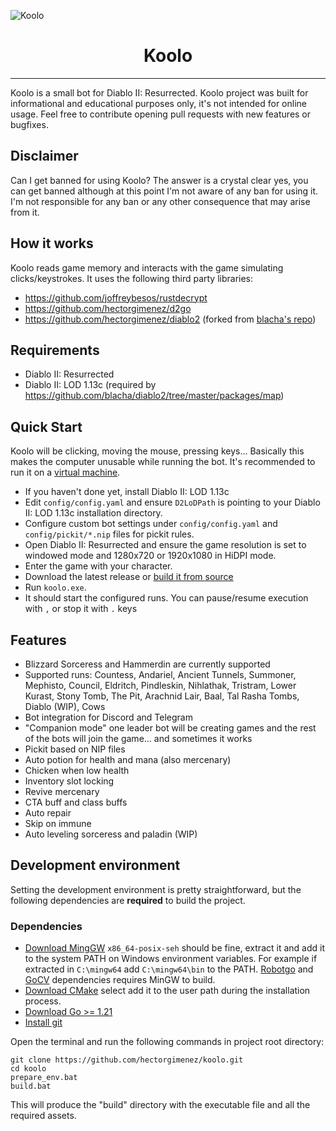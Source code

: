 ![Koolo](images/you_died.png)
<h1 align="center">Koolo</h1>

---

Koolo is a small bot for Diablo II: Resurrected. Koolo project was built for informational and educational purposes
only, it's not intended for online usage. Feel free to contribute opening pull requests with new features or bugfixes.

## Disclaimer

Can I get banned for using Koolo? The answer is a crystal clear yes, you can get banned although at this point I'm
not aware of any ban for using it. I'm not responsible for any ban or any other consequence that may arise from it.

## How it works

Koolo reads game memory and interacts with the game simulating clicks/keystrokes.
It uses the following third party libraries:

- https://github.com/joffreybesos/rustdecrypt
- https://github.com/hectorgimenez/d2go
- https://github.com/hectorgimenez/diablo2 (forked
  from [blacha's repo](https://github.com/blacha/diablo2/tree/master/packages/map))

## Requirements

- Diablo II: Resurrected
- Diablo II: LOD 1.13c (required by https://github.com/blacha/diablo2/tree/master/packages/map)

## Quick Start

Koolo will be clicking, moving the mouse, pressing keys... Basically this makes the computer unusable while running the
bot. It's recommended to run it on a [virtual machine](https://github.com/jamesstringerparsec/Easy-GPU-PV).

- If you haven't done yet, install Diablo II: LOD 1.13c
- Edit `config/config.yaml` and ensure `D2LoDPath` is pointing to your Diablo II: LOD 1.13c installation directory.
- Configure custom bot settings under `config/config.yaml` and `config/pickit/*.nip` files for pickit rules.
- Open Diablo II: Resurrected and ensure the game resolution is set to windowed mode and 1280x720 or 1920x1080 in HiDPI mode.
- Enter the game with your character.
- Download the latest release or [build it from source](#development-environment)
- Run `koolo.exe`.
- It should start the configured runs. You can pause/resume execution with ```,``` or stop it with ```.``` keys

## Features

- Blizzard Sorceress and Hammerdin are currently supported
- Supported runs: Countess, Andariel, Ancient Tunnels, Summoner, Mephisto, Council, Eldritch, Pindleskin, Nihlathak,
  Tristram, Lower Kurast, Stony Tomb, The Pit, Arachnid Lair, Baal, Tal Rasha Tombs, Diablo (WIP), Cows
- Bot integration for Discord and Telegram
- "Companion mode" one leader bot will be creating games and the rest of the bots will join the game... and sometimes it
  works
- Pickit based on NIP files
- Auto potion for health and mana (also mercenary)
- Chicken when low health
- Inventory slot locking
- Revive mercenary
- CTA buff and class buffs
- Auto repair
- Skip on immune
- Auto leveling sorceress and paladin (WIP)

## Development environment

Setting the development environment is pretty straightforward, but the following dependencies are **required** to build the project.

### Dependencies

- [Download MingGW](https://sourceforge.net/projects/mingw-w64/files/) ```x86_64-posix-seh``` should be fine, extract it
  and add it to the system PATH on Windows environment variables. For example if extracted in ```C:\mingw64``` add
  ```C:\mingw64\bin``` to the PATH. [Robotgo](https://github.com/go-vgo/robotgo) and [GoCV](https://github.com/hybridgroup/gocv#windows) dependencies requires MinGW to build.
- [Download CMake](https://cmake.org/download/) select add it to the user path during the installation process.
- [Download Go >= 1.21](https://go.dev/dl/)
- [Install git](https://gitforwindows.org/)

Open the terminal and run the following commands in project root directory:
```
git clone https://github.com/hectorgimenez/koolo.git
cd koolo
prepare_env.bat
build.bat
```

This will produce the "build" directory with the executable file and all the required assets.
